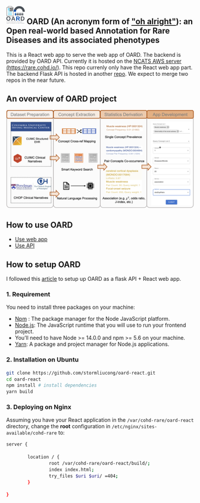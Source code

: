 ## <img src="./public/OARD_logo.png" width="50"> OARD (An acronym form of ["oh alright"](https://www.urbandictionary.com/define.php?term=oard)): an **O**pen real-world based **A**nnotation for **R**are **D**iseases and its associated phenotypes


This is a React web app to serve the web app of OARD. The backend is provided by OARD API. Currently it is hosted on the 
[NCATS AWS server (https://rare.cohd.io/)](https://rare.cohd.io/). This repo currenly only have the React web app part. The backend Flask API is hosted in another [repo](https://github.com/stormliucong/cohd-rare). We expect to merge two repos in the near future.

## An overview of OARD project
![overview](overview.png)

## How to use OARD
- [Use web app](./tutorial)
- [Use API ](https://rare.cohd.io/api)



## How to setup OARD
I followed this [article](https://blog.miguelgrinberg.com/post/how-to-deploy-a-react--flask-project) to setup up OARD as a flask API + React web app. 
### 1. Requirement

You need to install three packages on your machine:
* [Npm](https://docs.npmjs.com/) : The package manager for the Node JavaScript platform. 
* [Node.js](https://nodejs.org/en/): The JavaScript runtime that you will use to run your frontend project.
* You’ll need to have Node >= 14.0.0 and npm >= 5.6 on your machine.
* [Yarn](https://classic.yarnpkg.com/lang/en/docs/install/#mac-stable): A package and project manager for Node.js applications.

### 2. Installation on Ubuntu
```sh
git clone https://github.com/stormliucong/oard-react.git
cd oard-react
npm install # install dependencies
yarn build
```

### 3. Deploying on Nginx
Assuming you have your React application in the `/var/cohd-rare/oard-react` directory, change the **root** configuration in `/etc/nginx/sites-available/cohd-rare` to:
```sh
server {
    
        location / {
                root /var/cohd-rare/oard-react/build/;
                index index.html;
                try_files $uri $uri/ =404;
        }
        
}
```
